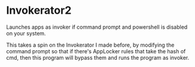 # Invokerator2
Launches apps as invoker if command prompt and powershell is disabled on your system.

This takes a spin on the Invokerator I made before, by modifying the command prompt so that if there's AppLocker rules that take the hash of cmd, then this program will bypass them and runs the program as invoker.
